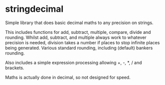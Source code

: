 # stringdecimal

Simple library that does basic decimal maths to any precision on strings.

This includes functions for add, subtract, multiple, compare, divide and rounding.
Whilst add, subtract, and multiple always work to whatever precision is needed, division takes a number if places to stop infinite places being generated.
Various standard rounding, including (default) bankers rounding.

Also includes a simple expression processing allowing +, -, *, / and brackets.

Maths is actually done in decimal, so not designed for speed.
